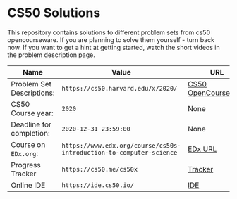 # CS50 Solutions
This repository contains solutions to different problem sets from cs50 opencourseware. If you are planning to solve them yourself - turn back now. If you want to get a hint at getting started, watch the short videos in the problem description page.

| Name | Value | URL |
| --- | --- | --- |
| Problem Set Descriptions: | `https://cs50.harvard.edu/x/2020/` | [CS50 OpenCourseware](https://cs50.harvard.edu/x/2020/) |
| CS50 Course year: | `2020` | None |
| Deadline for completion: | `2020-12-31 23:59:00` | None |
| Course on `EDx.org`: | `https://www.edx.org/course/cs50s-introduction-to-computer-science` | [EDx URL](https://www.edx.org/course/cs50s-introduction-to-computer-science) |
| Progress Tracker | `https://cs50.me/cs50x` | [Tracker](https://cs50.me/cs50x) |
| Online IDE | `https://ide.cs50.io/` | [IDE](https://ide.cs50.io/) |


